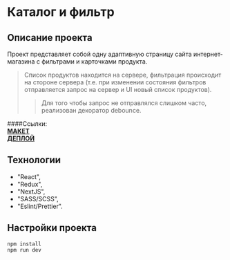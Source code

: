 # Каталог и фильтр

## Описание проекта  
Проект представляет собой одну адаптивную страницу сайта интернет-магазина с фильтрами и карточками продукта.   
> Список продуктов находится на сервере, фильтрация происходит на стороне сервера (т.е. при изменении состояния фильтров отправляется запрос на сервер и UI новый список продуктов).  
>> Для того чтобы запрос не отправлялся слишком часто, реализован декоратор debounce. 

####Ссылки:  
__[МАКЕТ](https://www.figma.com/file/roeCgkTrFbhGJXXbrcFZEq/Тестовое-задание-front-end-Веб-Секрет?node-id=0%3A1)   
[ДЕПЛОЙ]( https://filter-git-develop-lonelice.vercel.app)__

## Технологии
* "React",
* "Redux",  
* "NextJS",
* "SASS/SCSS",
* "Eslint/Prettier".

## Настройки проекта  
`npm install`  
`npm run dev`